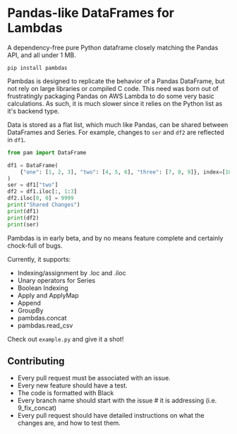 # Pandas-like DataFrames for Lambdas

A dependency-free pure Python dataframe closely matching the Pandas API, and all under 1 MB.

`pip install pambdas`

Pambdas is designed to replicate the behavior of a Pandas DataFrame, but not rely on large libraries or compiled C code. This need was born out of frustratingly packaging Pandas on AWS Lambda to do some very basic calculations. As such, it is much slower since it relies on the Python list as it's backend type.

Data is stored as a flat list, which much like Pandas, can be shared between DataFrames and Series.
For example, changes to `ser` and `df2` are reflected in `df1`.
```python
from pam import DataFrame

df1 = DataFrame(
    {"one": [1, 2, 3], "two": [4, 5, 6], "three": [7, 8, 9]}, index=[10, 20, 30]
)
ser = df1["two"]
df2 = df1.iloc[:, 1:3]
df2.iloc[0, 0] = 9999
print("Shared Changes")
print(df1)
print(df2)
print(ser)

```

Pambdas is in early beta, and by no means feature complete and certainly chock-full of bugs.

Currently, it supports:
* Indexing/assignment by .loc and .iloc
* Unary operators for Series
* Boolean Indexing
* Apply and ApplyMap
* Append
* GroupBy
* pambdas.concat
* pambdas.read_csv

Check out `example.py` and give it a shot!

## Contributing

* Every pull request must be associated with an issue.
* Every new feature should have a test.
* The code is formatted with Black
* Every branch name should start with the issue # it is addressing (i.e. 9_fix_concat)
* Every pull request should have detailed instructions on what the changes are, and how to test them.
